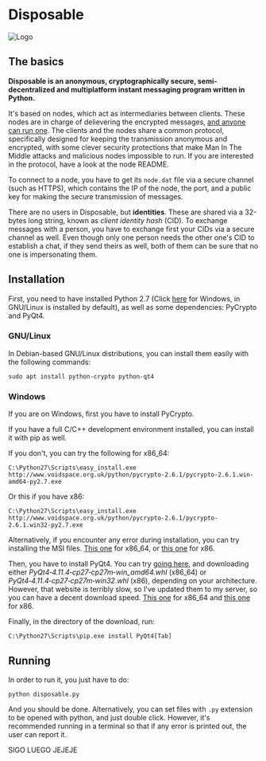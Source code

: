 # Disposable

![Logo](https://git.jlxip.net/jlxip/Disposable-Client/raw/2b131144d2a31c8a72e41fae89f567ebe87855d4/UI/MainImage/256x256.png)

## The basics
**Disposable is an anonymous, cryptographically secure, semi-decentralized and multiplatform instant messaging program written in Python.**

It's based on nodes, which act as intermediaries between clients. These nodes are in charge of delievering the encrypted messages, [and anyone can run one](https://git.jlxip.net/jlxip/Disposable-Node). The clients and the nodes share a common protocol, specifically designed for keeping the transmission anonymous and encrypted, with some clever security protections that make Man In The Middle attacks and malicious nodes impossible to run. If you are interested in the protocol, have a look at the node README.

To connect to a node, you have to get its `node.dat` file via a secure channel (such as HTTPS), which contains the IP of the node, the port, and a public key for making the secure transmission of messages.

There are no users in Disposable, but **identities**. These are shared via a 32-bytes long string, known as _client identity hash_ (CID). To exchange messages with a person, you have to exchange first your CIDs via a secure channel as well. Even though only one person needs the other one's CID to establish a chat, if they send theirs as well, both of them can be sure that no one is impersonating them.

## Installation
First, you need to have installed Python 2.7 (Click [here](https://www.python.org/downloads/) for Windows, in GNU/Linux is installed by default), as well as some dependencies: PyCrypto and PyQt4.

### GNU/Linux
In Debian-based GNU/Linux distributions, you can install them easily with the following commands:
```
sudo apt install python-crypto python-qt4
```

### Windows
If you are on Windows, first you have to install PyCrypto.

If you have a full C/C++ development environment installed, you can install it with pip as well.

If you don't, you can try the following for x86_64:

```
C:\Python27\Scripts\easy_install.exe http://www.voidspace.org.uk/python/pycrypto-2.6.1/pycrypto-2.6.1.win-amd64-py2.7.exe
```

Or this if you have x86:

```
C:\Python27\Scripts\easy_install.exe http://www.voidspace.org.uk/python/pycrypto-2.6.1/pycrypto-2.6.1.win32-py2.7.exe
```

Alternatively, if you encounter any error during installation, you can try installing the MSI files. [This one](http://www.voidspace.org.uk/python/pycrypto-2.6.1/pycrypto-2.6.1.win-amd64-py2.7.msi) for x86_64, or [this one](http://www.voidspace.org.uk/python/pycrypto-2.6.1/pycrypto-2.6.1.win32-py2.7.msi) for x86.

Then, you have to install PyQt4. You can try [going here](https://www.lfd.uci.edu/~gohlke/pythonlibs/#pyqt4), and downloading either _PyQt4‑4.11.4‑cp27‑cp27m‑win\_amd64.whl_ (x86_64) or _PyQt4‑4.11.4‑cp27‑cp27m‑win32.whl_ (x86), depending on your architecture. However, that website is terribly slow, so I've updated them to my server, so you can have a decent download speed. [This one](https://jlxip.net/mirror/PyQt4-4.11.4-cp27-cp27m-win_amd64.whl) for x86_64 and [this one](https://jlxip.net/mirror/PyQt4-4.11.4-cp27-cp27m-win32.whl) for x86.

Finally, in the directory of the download, run:

```
C:\Python27\Scripts\pip.exe install PyQt4[Tab]
```

## Running
In order to run it, you just have to do:

```
python disposable.py
```

And you should be done. Alternatively, you can set files with `.py` extension to be opened with python, and just double click. However, it's recommended running in a terminal so that if any error is printed out, the user can report it.

SIGO LUEGO JEJEJE